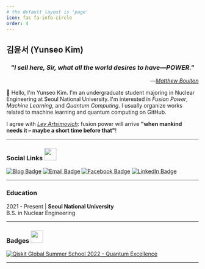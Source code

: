 ```yaml
---
# the default layout is 'page'
icon: fas fa-info-circle
order: 4
---
```


## 김윤서 (Yunseo Kim)

<h3 align="center"><em>"I sell here, Sir, what all the world desires to have—POWER."</em></h3>
<p align="right">―<a href="https://en.wikipedia.org/wiki/Matthew_Boulton"><i>Matthew Boulton</i></a></p>

👋 Hello, I'm Yunseo Kim. I'm an undergraduate student majoring in Nuclear Engineering at Seoul National University. I'm interested in *Fusion Power*, *Machine Learning*, and *Quantum Computing*. I usually organize works related to machine learning and quantum computing on GitHub.

I agree with *[Lev Artsimovich](https://en.wikipedia.org/wiki/Lev_Artsimovich)*: fusion power will arrive **"when mankind needs it – maybe a short time before that"**!
- - -

### Social Links <img src = "https://media.giphy.com/media/pLo39nQ9yGahnDFbay/giphy.gif" width=32>
[![Blog Badge](https://img.shields.io/badge/-Blog-3884FF?style=flat-square&logo=Gitbook&logoColor=white&link=https://www.yunseo.kim)](https://www.yunseo.kim)
[![Email Badge](https://img.shields.io/badge/-Email-8B89CC?style=flat-square&logo=Mail.Ru&logoColor=white&link=mailto:contact@yunseo.kim)](mailto:contact@yunseo.kim)
[![Facebook Badge](https://img.shields.io/badge/-Facebook-1877F2?style=flat-square&logo=facebook&logoColor=white&link=https://www.facebook.com/yunse0-kim/)](https://www.facebook.com/yunse0-kim/)
[![LinkedIn Badge](https://img.shields.io/badge/-LinkedIn-0A66C2?style=flat-square&logo=linkedin&logoColor=white&link=https://www.linkedin.com/in/yunseo-kim/)](https://www.linkedin.com/in/yunseo-kim/)
- - -

### Education
2021 - Present | **Seoul National University**  
B.S. in Nuclear Engineering
- - -

### Badges <img src = "https://media.giphy.com/media/oUhQb6SSMXEDnvBnbJ/giphy.gif" width=32>
<!--START_SECTION:badges-->
[![Qiskit Global Summer School 2022 - Quantum Excellence](https://images.credly.com/size/150x150/images/e3d55ead-2e2a-4ed9-916b-db890b307583/image.png)](http://www.credly.com/badges/0a42bffd-1d2e-49ec-ab59-f8a150cec992 "Qiskit Global Summer School 2022 - Quantum Excellence")
<!--END_SECTION:badges-->
- - -
